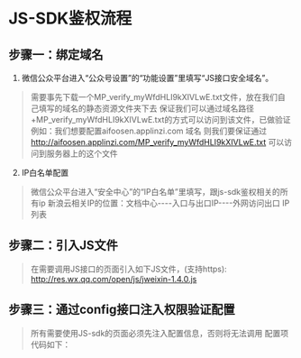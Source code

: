# JS-SDK鉴权流程

## 步骤一：绑定域名
1. 微信公众平台进入“公众号设置”的“功能设置”里填写“JS接口安全域名”。
> 需要事先下载一个MP_verify_myWfdHLI9kXIVLwE.txt文件，放在我们自己填写的域名的静态资源文件夹下去
> 保证我们可以通过域名路径+MP_verify_myWfdHLI9kXIVLwE.txt的方式可以访问到该文件，已做验证
> 例如：我们想要配置aifoosen.applinzi.com 域名
> 则我们要保证通过 http://aifoosen.applinzi.com/MP_verify_myWfdHLI9kXIVLwE.txt  可以访问到服务器上的这个文件

2. IP白名单配置
> 微信公众平台进入“安全中心”的“IP白名单”里填写，跟js-sdk鉴权相关的所有ip
> 新浪云相关IP的位置：文档中心----入口与出口IP----外网访问出口 IP 列表

## 步骤二：引入JS文件
> 在需要调用JS接口的页面引入如下JS文件，(支持https): http://res.wx.qq.com/open/js/jweixin-1.4.0.js

## 步骤三：通过config接口注入权限验证配置
> 所有需要使用JS-sdk的页面必须先注入配置信息，否则将无法调用
配置项代码如下：
```
```